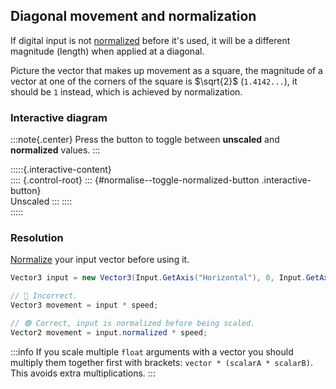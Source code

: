 ## Diagonal movement and normalization
If digital input is not [normalized](https://docs.unity3d.com/ScriptReference/Vector3-normalized.html) before it's used, it will be a different magnitude (length) when applied at a diagonal.

Picture the vector that makes up movement as a square, the magnitude of a vector at one of the corners of the square is $\sqrt{2}$ (`1.4142...`), it should be `1` instead, which is achieved by normalization.


### Interactive diagram
<script type="module" src="/Scripts/Interactive/Vectors/normalisation.js?v=1.0.0"></script>

:::note{.center}
Press the button to toggle between **unscaled** and **normalized** values.
:::

:::::{.interactive-content}  
<canvas id="normalise" width="500" height="500"></canvas>
:::: {.control-root}
::: {#normalise--toggle-normalized-button .interactive-button}  
Unscaled
:::
::::  
:::::

### Resolution

[Normalize](https://docs.unity3d.com/ScriptReference/Vector3-normalized.html) your input vector before using it.

```csharp
Vector3 input = new Vector3(Input.GetAxis("Horizontal"), 0, Input.GetAxis("Vertical"));

// 🔴 Incorrect.
Vector3 movement = input * speed;

// 🟢 Correct, input is normalized before being scaled.
Vector2 movement = input.normalized * speed;
```

:::info
If you scale multiple `float` arguments with a vector you should multiply them together first with brackets: `vector * (scalarA * scalarB)`.  
This avoids extra multiplications.
:::